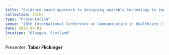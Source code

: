 ```yaml
---
title: "Evidence-based approach to designing wearable technology to improve patient-clinician communication"
collection: talks
type: "Presentation"
venue: "20th International Conference on Communication in Healthcare (ICCH)"
date: 2022-09-01
location: "Glasgow, Scotland"
---  
```

Presenter: **Tabor Flickinger**